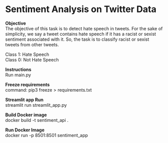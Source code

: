 # Sentiment Analysis on Twitter Data

**Objective**<br>
The objective of this task is to detect hate speech in tweets. For the sake of simplicity, we say a tweet contains hate speech if it has a racist or sexist sentiment associated with it. So, the task is to classify racist or sexist tweets from other tweets.

Class 1: Hate Speech <br>
Class 0: Not Hate Speech

**Instructions**<br>
Run main.py

**Freeze requirements**<br>
command: pip3 freeze > requirements.txt

**Streamlit app Run** <br>
streamlit run streamlit_app.py

**Build Docker image**<br>
docker build -t sentiment_api .

**Run Docker Image** <br>
docker run -p 8501:8501 sentiment_app